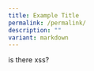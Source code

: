 ```yaml
---
title: Example Title
permalink: /permalink/
description: ""
variant: markdown
---
```

<p>is there xss?</p>
